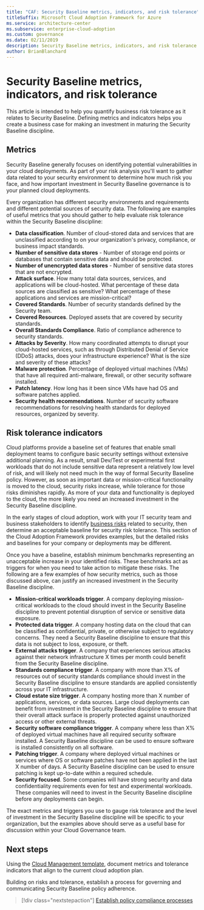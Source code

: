 ```yaml
---
title: "CAF: Security Baseline metrics, indicators, and risk tolerance"
titleSuffix: Microsoft Cloud Adoption Framework for Azure
ms.service: architecture-center
ms.subservice: enterprise-cloud-adoption
ms.custom: governance
ms.date: 02/11/2019
description: Security Baseline metrics, indicators, and risk tolerance
author: BrianBlanchard
---
```


# Security Baseline metrics, indicators, and risk tolerance

This article is intended to help you quantify business risk tolerance as it relates to Security Baseline. Defining metrics and indicators helps you create a business case for making an investment in maturing the Security Baseline discipline.

## Metrics

Security Baseline generally focuses on identifying potential vulnerabilities in your cloud deployments. As part of your risk analysis you'll want to gather data related to your security environment to determine how much risk you face, and how important investment in Security Baseline governance is to your planned cloud deployments.

Every organization has different security environments and requirements and different potential sources of security data. The following are examples of useful metrics that you should gather to help evaluate risk tolerance within the Security Baseline discipline:

- **Data classification**. Number of cloud-stored data and services that are unclassified according to on your organization's privacy, compliance, or business impact standards.
- **Number of sensitive data stores** - Number of storage end points or databases that contain sensitive data and should be protected.
- **Number of unencrypted data stores** - Number of sensitive data stores that are not encrypted.
- **Attack surface**. How many total data sources, services, and applications will be cloud-hosted. What percentage of these data sources are classified as sensitive? What percentage of these applications and services are mission-critical?
- **Covered Standards**. Number of security standards defined by the Security team.
- **Covered Resources**. Deployed assets that are covered by security standards.
- **Overall Standards Compliance**. Ratio of compliance adherence to security standards.
- **Attacks by Severity**. How many coordinated attempts to disrupt your cloud-hosted services, such as through Distributed Denial of Service (DDoS) attacks, does your infrastructure experience? What is the size and severity of these attacks?
- **Malware protection**. Percentage of deployed virtual machines (VMs) that have all required anti-malware, firewall, or other security software installed.
- **Patch latency**. How long has it been since VMs have had OS and software patches applied.
- **Security health recommendations**. Number of security software recommendations for resolving health standards for deployed resources, organized by severity.

## Risk tolerance indicators

Cloud platforms provide a baseline set of features that enable small deployment teams to configure basic security settings without extensive additional planning. As a result, small Dev/Test or experimental first workloads that do not include sensitive data represent a relatively low level of risk, and will likely not need much in the way of formal Security Baseline policy. However, as soon as important data or mission-critical functionality is moved to the cloud, security risks increase, while tolerance for those risks diminishes rapidly. As more of your data and functionality is deployed to the cloud, the more likely you need an increased investment in the Security Baseline discipline.

In the early stages of cloud adoption, work with your IT security team and business stakeholders to identify [business risks](business-risks.md) related to security, then determine an acceptable baseline for security risk tolerance. This section of the Cloud Adoption Framework provides examples, but the detailed risks and baselines for your company or deployments may be different.

Once you have a baseline, establish minimum benchmarks representing an unacceptable increase in your identified risks. These benchmarks act as triggers for when you need to take action to mitigate these risks. The following are a few examples of how security metrics, such as those discussed above, can justify an increased investment in the Security Baseline discipline.

- **Mission-critical workloads trigger**. A company deploying mission-critical workloads to the cloud should invest in the Security Baseline discipline to prevent potential disruption of service or sensitive data exposure.
- **Protected data trigger**. A company hosting data on the cloud that can be classified as confidential, private, or otherwise subject to regulatory concerns. They need a Security Baseline discipline to ensure that this data is not subject to loss, exposure, or theft.
- **External attacks trigger**. A company that experiences serious attacks against their network infrastructure X times per month could benefit from the Security Baseline discipline.
- **Standards compliance trigger**. A company with more than X% of resources out of security standards compliance should invest in the Security Baseline discipline to ensure standards are applied consistently across your IT infrastructure.
- **Cloud estate size trigger**. A company hosting more than X number of applications, services, or data sources. Large cloud deployments can benefit from investment in the Security Baseline discipline to ensure that their overall attack surface is properly protected against unauthorized access or other external threats.
- **Security software compliance trigger**. A company where less than X% of deployed virtual machines have all required security software installed. A Security Baseline discipline can be used to ensure software is installed consistently on all software.
- **Patching trigger**. A company where deployed virtual machines or services where OS or software patches have not been applied in the last X number of days. A Security Baseline discipline can be used to ensure patching is kept up-to-date within a required schedule.
- **Security focused**. Some companies will have strong security and data confidentiality requirements even for test and experimental workloads. These companies will need to invest in the Security Baseline discipline before any deployments can begin.

The exact metrics and triggers you use to gauge risk tolerance and the level of investment in the Security Baseline discipline will be specific to your organization, but the examples above should serve as a useful base for discussion within your Cloud Governance team.

## Next steps

Using the [Cloud Management template](./template.md), document metrics and tolerance indicators that align to the current cloud adoption plan.

Building on risks and tolerance, establish a process for governing and communicating Security Baseline policy adherence.

> [!div class="nextstepaction"]
> [Establish policy compliance processes](compliance-processes.md)
